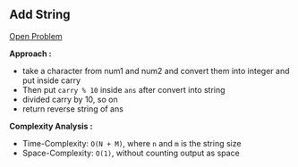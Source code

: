 ## Add String

[Open Problem](https://leetcode.com/problems/add-strings/description/)

**Approach :**<br>

-   take a character from num1 and num2 and convert them into integer and put inside carry
-   Then put `carry % 10` inside `ans` after convert into string
-   divided carry by 10, so on
-   return reverse string of ans

**Complexity Analysis :**<br>

-   Time-Complexity: `O(N + M)`, where `n` and `m` is the string size
-   Space-Complexity: `O(1)`, without counting output as space
